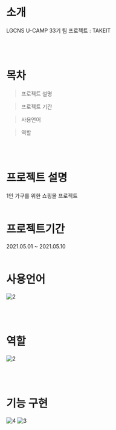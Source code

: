 # 소개
LGCNS U-CAMP 33기 팀 프로젝트 : TAKEIT

<br><br>

# 목차
> 프로젝트 설명

> 프로젝트 기간

> 사용언어

> 역할

<br><br>

# 프로젝트 설명
1인 가구를 위한 쇼핑몰 프로젝트 
<br><br>

# 프로젝트기간
2021.05.01 ~ 2021.05.10 
<br><br>

# 사용언어
![2](https://github.com/uzleem/jsp-for-takeit/assets/43229599/51936b5e-133c-4a0e-8916-68dba2b920fb)

<br><br>

# 역할
![2](https://github.com/uzleem/jsp-for-takeit/assets/43229599/9b3b7b98-f136-4fc5-b0ef-0a4b2922e796)
 
<br><br>

# 기능 구현
![4](https://github.com/uzleem/jsp-for-takeit/assets/43229599/6a02feb6-5788-43ee-aaaf-411e382f714d)
![3](https://github.com/uzleem/jsp-for-takeit/assets/43229599/6c474276-ccbf-4453-ab8e-09e4ffccffc7)
